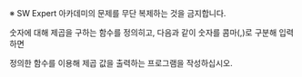 ※ SW Expert 아카데미의 문제를 무단 복제하는 것을 금지합니다.

숫자에 대해 제곱을 구하는 함수를 정의히고, 다음과 같이 숫자를 콤마(,)로 구분해 입력하면

정의한 함수를 이용해 제곱 값을 출력하는 프로그램을 작성하십시오.
